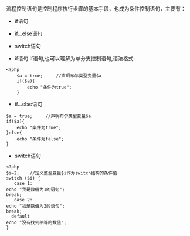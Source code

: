 流程控制语句是控制程序执行步骤的基本手段，也成为条件控制语句，主要有：
+ if语句
+ if...else语句
+ switch语句

+ if语句
if语句,也可以理解为单分支控制语句,语法格式:
```
<?php
    $a = true;     //声明布尔类型变量$a
    if($a){
        echo "条件为true";
    }
```
+ if...else语句
```<?php
$a = true;     //声明布尔类型变量$a
if($a){
    echo "条件为true";
}else{
    echo "条件为false";
}
```

+ switch语句
```
<?php
$i=2;    //定义整型变量$i作为switch结构的条件值
switch ($i) {
   case 1:
echo "我是数值为1的语句";
break;
   case 2:
echo "我是数值为2的语句";
break;
  default
echo "没有找到相等的数值";
}
```